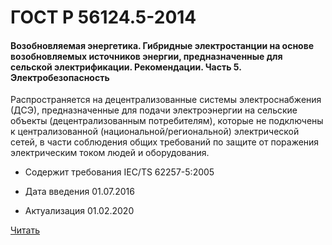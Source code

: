 # ГОСТ Р 56124.5-2014

#### Возобновляемая энергетика. Гибридные электростанции на основе возобновляемых источников энергии, предназначенные для сельской электрификации. Рекомендации. Часть 5. Электробезопасность 

Распространяется на децентрализованные системы электроснабжения (ДСЭ), предназначенные для подачи электроэнергии на сельские объекты (децентрализованным потребителям), которые не подключены к централизованной (национальной/региональной) электрической сетей, в части соблюдения общих требований по защите от поражения электрическим током людей и оборудования.

- Содержит требования IEC/TS 62257-5:2005

- Дата введения	01.07.2016
- Актуализация	01.02.2020

<a href="~/files/56124.5-2014.pdf" onclick="openPdf('56124.5-2014.pdf', 'application/pdf');">Читать</a>